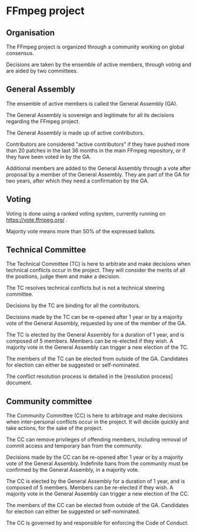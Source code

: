# FFmpeg project

## Organisation

The FFmpeg project is organized through a community working on global consensus.

Decisions are taken by the ensemble of active members, through voting and
are aided by two committees.

## General Assembly

The ensemble of active members is called the General Assembly (GA).

The General Assembly is sovereign and legitimate for all its decisions
regarding the FFmpeg project.

The General Assembly is made up of active contributors.

Contributors are considered "active contributors" if they have pushed more
than 20 patches in the last 36 months in the main FFmpeg repository, or
if they have been voted in by the GA.

Additional members are added to the General Assembly through a vote after
proposal by a member of the General Assembly.
They are part of the GA for two years, after which they need a confirmation by
the GA.

## Voting

Voting is done using a ranked voting system, currently running on https://vote.ffmpeg.org/ .

Majority vote means more than 50% of the expressed ballots.

## Technical Committee

The Technical Committee (TC) is here to arbitrate and make decisions when
technical conflicts occur in the project.
They will consider the merits of all the positions, judge them and make a
decision.

The TC resolves technical conflicts but is not a technical steering committee.

Decisions by the TC are binding for all the contributors.

Decisions made by the TC can be re-opened after 1 year or by a majority vote
of the General Assembly, requested by one of the member of the GA.

The TC is elected by the General Assembly for a duration of 1 year, and
is composed of 5 members.
Members can be re-elected if they wish. A majority vote in the General Assembly
can trigger a new election of the TC.

The members of the TC can be elected from outside of the GA.
Candidates for election can either be suggested or self-nominated.

The conflict resolution process is detailed in the [resolution process] document.

## Community committee

The Community Committee (CC) is here to arbitrage and make decisions when
inter-personal conflicts occur in the project. It will decide quickly and
take actions, for the sake of the project.

The CC can remove privileges of offending members, including removal of
commit access and temporary ban from the community.

Decisions made by the CC can be re-opened after 1 year or by a majority vote
of the General Assembly. Indefinite bans from the community must be confirmed
by the General Assembly, in a majority vote.

The CC is elected by the General Assembly for a duration of 1 year, and is
composed of 5 members.
Members can be re-elected if they wish. A majority vote in the General Assembly
can trigger a new election of the CC.

The members of the CC can be elected from outside of the GA.
Candidates for election can either be suggested or self-nominated.

The CC is governed by and responsible for enforcing the Code of Conduct.
